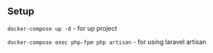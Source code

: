 ## Setup

`docker-compose up -d` - for up project

`docker-compose exec php-fpm php artisan` - for using laravel artisan 

